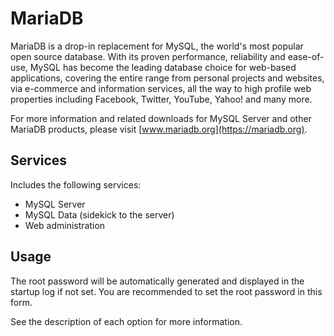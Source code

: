 MariaDB
=======
MariaDB is a drop-in replacement for MySQL, the world's most popular open source database. With its proven performance, reliability and ease-of-use, MySQL has become the leading database choice for web-based applications, covering the entire range from personal projects and websites, via e-commerce and information services, all the way to high profile web properties including Facebook, Twitter, YouTube, Yahoo! and many more.

For more information and related downloads for MySQL Server and other MariaDB products, please visit [www.mariadb.org](https://mariadb.org).


Services
--------
Includes the following services:
- MySQL Server
- MySQL Data (sidekick to the server)
- Web administration


Usage
-----
The root password will be automatically generated and displayed in the startup log if not set. You are recommended to set the root password in this form. 

See the description of each option for more information.
